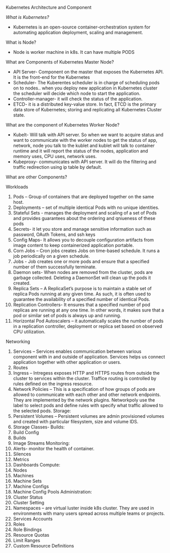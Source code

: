 Kubernetes Architecture and Component

*What is Kubernetes?*
-	Kubernetes is an open-source container-orchestration system for automating application deployment, scaling and management.

What is Node?
-	Node is worker machine in k8s. It can have multiple PODS

What are Components of Kubernetes Master Node?
-	API Server- Component on the master that exposes the Kubernetes API. It is the front-end for the Kubernetes
-	Scheduler- The Kuberentes scheduler is in charge of scheduling pods on to nodes.. when you deploy new application in Kubernetes cluster the scheduler will decide which node to start the application.
-	Controller-manager- it will check the status of the application.
-	ETCD- it is a distributed key-value store. In fact,  ETCD is the primary data store of Kubernetes; storing and replicating all Kubernetes Cluster state.

What are the component of Kubernetes Worker Node?
-	Kubelt- Will talk with API server. So when we want to acquire status and want to communicate with the worker nodes to get the status of app, network, node you talk to the kublet and kublet will talk to container runtime and it will report the status of the nodes, application and memory uses, CPU uses, network uses.
-	Kubeproxy- communicates with API server. It will do the filtering and traffic redirection using ip table by default.


What are other Components?

Workloads
1.	Pods – Group of containers that are deployed together on the same host.
2.	Deployments – set of multiple identical Pods with no unique identities.
3.	Stateful Sets - manages the deployment and scaling of a set of Pods and provides guarantees about the ordering and qniueness of these pods
4.	Secrets- it let you store and manage sensitive information such as password, OAuth Tokens, and ssh keys
5.	Config Maps- It allows you to decouple configuration artifacts from image content to keep containerized application portable.
6.	Corn Jobs – Cron jobs creates Jobs on time-based schedule. It runs a job periodically on a given schedule.
7.	Jobs - Job creates one or more pods and ensure that a specified number of them successfully terminate.
8.	Daemon sets- When nodes are removed from the cluster, pods are garbage collected. Deleting a DaemonSet will clean up the pods it created.
9.	Replica Sets – A ReplicaSet’s purpose is to maintain a stable set of replica Pods running at any given time. As such, it is often used to guarantee the availability of a specified number of identical Pods.
10.	Replication Controllers- It ensures that a specified number of pod replicas are running at any one time. In other words, it makes sure that a pod or similar set of pods is always up and running.
11.	Horizontal Pod Autoscalers – it automatically scales the number of pods in a replication controller, deployment or replica set based on observed CPU utilization. 

Networking
1.	Services – Services enables communication between various component with in and outside of application. Services helps us connect application together with other application or users.
2.	Routes
3.	Ingress – Intregess exposes HTTP and HTTPS routes from outside the cluster to services within the cluster. Traffice routing is controlled by rules defined on the ingress resource.
4.	Network Policies – This is a specification of how groups of pods are allowed to communicate with each other and other network endpoints. They are implemented by the network plugins. Networkpoly use the label to select pods and define rules with specify what traffic allowed to the selected pods.
Storage:
1.	Persistent Volumes – Persistent volumes are admin provisioned volumes and created with particular filesystem, size and volume IDS.
2.	Storage Classes- 
Builds:
1.	Build Config
2.	Builds
3.	Image Streams
Monitoring:
1.	Alerts- monitor the health of container. 
2.	Silences
3.	Metrics
4.	Dashboards
Compute:
1.	Nodes
2.	Machines
3.	Machine Sets
4.	Machine Configs
5.	Machine Config Pools
Administration:
1.	Cluster Status
2.	Cluster Setting
3.	Namespaces – are virtual  luster inside k8s cluster. They are used in environments with many users spread across multiple teams or projects.
4.	Services Accounts
5.	Roles
6.	Role Bindings
7.	Resource Quotas
8.	Limit Ranges
9.	Custom Resource Definitions



